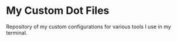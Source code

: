 # My Custom Dot Files

Repository of my custom configurations for various tools I use in my terminal.